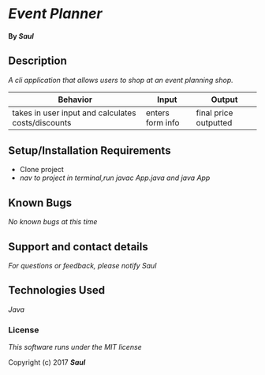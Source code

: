 # _Event Planner_


#### By _**Saul**_

## Description
_A cli application that allows users to shop at an event planning shop._

|Behavior|Input|Output|
|---|---|---|
|takes in user input and calculates costs/discounts|enters form info|final price outputted|


## Setup/Installation Requirements

*  Clone project 
* _nav to project in terminal,run javac App.java and java App_


## Known Bugs

_No known bugs at this time_

## Support and contact details

_For questions or feedback, please notify Saul_

## Technologies Used

_Java_

### License

*This software runs under the MIT license*

Copyright (c) 2017 **_Saul_**

